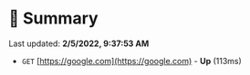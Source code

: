 # 📖 Summary
Last updated: **2/5/2022, 9:37:53 AM**

- `GET` [https://google.com](https://google.com) - **Up** (113ms)
